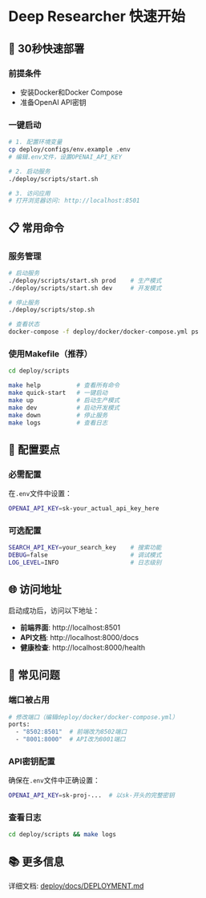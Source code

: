 # Deep Researcher 快速开始

## 🚀 30秒快速部署

### 前提条件
- 安装Docker和Docker Compose
- 准备OpenAI API密钥

### 一键启动
```bash
# 1. 配置环境变量
cp deploy/configs/env.example .env
# 编辑.env文件，设置OPENAI_API_KEY

# 2. 启动服务
./deploy/scripts/start.sh

# 3. 访问应用
# 打开浏览器访问: http://localhost:8501
```

## 📋 常用命令

### 服务管理
```bash
# 启动服务
./deploy/scripts/start.sh prod    # 生产模式
./deploy/scripts/start.sh dev     # 开发模式

# 停止服务
./deploy/scripts/stop.sh

# 查看状态
docker-compose -f deploy/docker/docker-compose.yml ps
```

### 使用Makefile（推荐）
```bash
cd deploy/scripts

make help          # 查看所有命令
make quick-start   # 一键启动
make up            # 启动生产模式
make dev           # 启动开发模式
make down          # 停止服务
make logs          # 查看日志
```

## 🔧 配置要点

### 必需配置
在`.env`文件中设置：
```bash
OPENAI_API_KEY=sk-your_actual_api_key_here
```

### 可选配置
```bash
SEARCH_API_KEY=your_search_key    # 搜索功能
DEBUG=false                       # 调试模式
LOG_LEVEL=INFO                    # 日志级别
```

## 🌐 访问地址

启动成功后，访问以下地址：
- **前端界面**: http://localhost:8501
- **API文档**: http://localhost:8000/docs
- **健康检查**: http://localhost:8000/health

## 🐛 常见问题

### 端口被占用
```bash
# 修改端口（编辑deploy/docker/docker-compose.yml）
ports:
  - "8502:8501"  # 前端改为8502端口
  - "8001:8000"  # API改为8001端口
```

### API密钥配置
确保在`.env`文件中正确设置：
```bash
OPENAI_API_KEY=sk-proj-...  # 以sk-开头的完整密钥
```

### 查看日志
```bash
cd deploy/scripts && make logs
```

## 📚 更多信息

详细文档: [deploy/docs/DEPLOYMENT.md](DEPLOYMENT.md)
